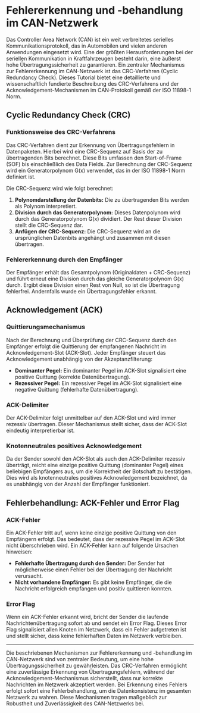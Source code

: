 # Fehlererkennung und -behandlung im CAN-Netzwerk

Das Controller Area Network (CAN) ist ein weit verbreitetes serielles Kommunikationsprotokoll, das in Automobilen und vielen anderen Anwendungen eingesetzt wird. Eine der größten Herausforderungen bei der seriellen Kommunikation in Kraftfahrzeugen besteht darin, eine äußerst hohe Übertragungssicherheit zu garantieren. Ein zentraler Mechanismus zur Fehlererkennung im CAN-Netzwerk ist das CRC-Verfahren (Cyclic Redundancy Check). Dieses Tutorial bietet eine detaillierte und wissenschaftlich fundierte Beschreibung des CRC-Verfahrens und der Acknowledgement-Mechanismen im CAN-Protokoll gemäß der ISO 11898-1 Norm.

## Cyclic Redundancy Check (CRC)

### Funktionsweise des CRC-Verfahrens

Das CRC-Verfahren dient zur Erkennung von Übertragungsfehlern in Datenpaketen. Hierbei wird eine CRC-Sequenz auf Basis der zu übertragenden Bits berechnet. Diese Bits umfassen den Start-of-Frame (SOF) bis einschließlich des Data Fields. Zur Berechnung der CRC-Sequenz wird ein Generatorpolynom G(x) verwendet, das in der ISO 11898-1 Norm definiert ist.

Die CRC-Sequenz wird wie folgt berechnet:

1. **Polynomdarstellung der Datenbits:** Die zu übertragenden Bits werden als Polynom interpretiert.
2. **Division durch das Generatorpolynom:** Dieses Datenpolynom wird durch das Generatorpolynom G(x) dividiert. Der Rest dieser Division stellt die CRC-Sequenz dar.
3. **Anfügen der CRC-Sequenz:** Die CRC-Sequenz wird an die ursprünglichen Datenbits angehängt und zusammen mit diesen übertragen.

### Fehlererkennung durch den Empfänger

Der Empfänger erhält das Gesamtpolynom (Originaldaten + CRC-Sequenz) und führt erneut eine Division durch das gleiche Generatorpolynom G(x) durch. Ergibt diese Division einen Rest von Null, so ist die Übertragung fehlerfrei. Andernfalls wurde ein Übertragungsfehler erkannt.

## Acknowledgement (ACK)

### Quittierungsmechanismus

Nach der Berechnung und Überprüfung der CRC-Sequenz durch den Empfänger erfolgt die Quittierung der empfangenen Nachricht im Acknowledgement-Slot (ACK-Slot). Jeder Empfänger steuert das Acknowledgement unabhängig von der Akzeptanzfilterung:

- **Dominanter Pegel:** Ein dominanter Pegel im ACK-Slot signalisiert eine positive Quittung (korrekte Datenübertragung).
- **Rezessiver Pegel:** Ein rezessiver Pegel im ACK-Slot signalisiert eine negative Quittung (fehlerhafte Datenübertragung).

### ACK-Delimiter

Der ACK-Delimiter folgt unmittelbar auf den ACK-Slot und wird immer rezessiv übertragen. Dieser Mechanismus stellt sicher, dass der ACK-Slot eindeutig interpretierbar ist.

### Knotenneutrales positives Acknowledgement

Da der Sender sowohl den ACK-Slot als auch den ACK-Delimiter rezessiv überträgt, reicht eine einzige positive Quittung (dominanter Pegel) eines beliebigen Empfängers aus, um die Korrektheit der Botschaft zu bestätigen. Dies wird als knotenneutrales positives Acknowledgement bezeichnet, da es unabhängig von der Anzahl der Empfänger funktioniert.

## Fehlerbehandlung: ACK-Fehler und Error Flag

### ACK-Fehler

Ein ACK-Fehler tritt auf, wenn keine einzige positive Quittung von den Empfängern erfolgt. Das bedeutet, dass der rezessive Pegel im ACK-Slot nicht überschrieben wird. Ein ACK-Fehler kann auf folgende Ursachen hinweisen:

- **Fehlerhafte Übertragung durch den Sender:** Der Sender hat möglicherweise einen Fehler bei der Übertragung der Nachricht verursacht.
- **Nicht vorhandene Empfänger:** Es gibt keine Empfänger, die die Nachricht erfolgreich empfangen und positiv quittieren konnten.

### Error Flag

Wenn ein ACK-Fehler erkannt wird, bricht der Sender die laufende Nachrichtenübertragung sofort ab und sendet ein Error Flag. Dieses Error Flag signalisiert allen Knoten im Netzwerk, dass ein Fehler aufgetreten ist und stellt sicher, dass keine fehlerhaften Daten im Netzwerk verbleiben.

---

Die beschriebenen Mechanismen zur Fehlererkennung und -behandlung im CAN-Netzwerk sind von zentraler Bedeutung, um eine hohe Übertragungssicherheit zu gewährleisten. Das CRC-Verfahren ermöglicht eine zuverlässige Erkennung von Übertragungsfehlern, während der Acknowledgement-Mechanismus sicherstellt, dass nur korrekte Nachrichten im Netzwerk akzeptiert werden. Bei Erkennung eines Fehlers erfolgt sofort eine Fehlerbehandlung, um die Datenkonsistenz im gesamten Netzwerk zu wahren. Diese Mechanismen tragen maßgeblich zur Robustheit und Zuverlässigkeit des CAN-Netzwerks bei.
